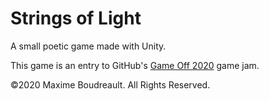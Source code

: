# Strings of Light
A small poetic game made with Unity.

This game is an entry to GitHub's [Game Off 2020](https://itch.io/jam/game-off-2020) game jam.

©2020 Maxime Boudreault. All Rights Reserved.
